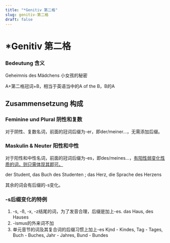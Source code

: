 ```yaml
---
title: "*Genitiv 第二格"
slug: genitiv-第二格
draft: false
---
```


<!-- source: https://www.notion.so/Genitiv-1fbf21c3ea5380e0a572ca96cc9795f8 -->

# *Genitiv 第二格

### Bedeutung 含义

Geheimnis des Mädchens 小女孩的秘密

A+第二格冠词+B，相当于英语当中的A of the B，B的A

## Zusammensetzung 构成

### Feminine und Plural 阴性和复数

对于阴性、复数名词，前面的冠词后缀为-er，即der/meiner…，无需添加后缀。

### Maskulin & Neuter 阳性和中性

对于阳性和中性名词，前面的冠词后缀为-es，即des/meines…，<u>有阳性弱变化性质的词，则只需体现其即可。</u>

der Student, das Buch des Studenten ; das Herz, die Sprache des Herzens

其余的词会有后缀的-s变化。

### -s后缀变化的特例

1. -s, -ß, -x, -z结尾的词，为了发音合理，后缀是加上-es. das Haus, des Hauses
1. -ismus的外来词不加
1. 单元音节的词及其复合词的后缀习惯上加上-es
K<u>i</u>nd - Kindes, Tag - Tages, Buch - Buches, Jahr - Jahres, Bund - Bundes

